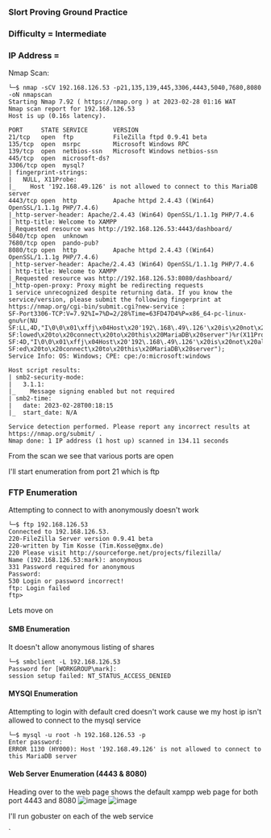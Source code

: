 ### Slort Proving Ground Practice

### Difficulty = Intermediate

### IP Address = 

Nmap Scan:

```
└─$ nmap -sCV 192.168.126.53 -p21,135,139,445,3306,4443,5040,7680,8080 -oN nmapscan
Starting Nmap 7.92 ( https://nmap.org ) at 2023-02-28 01:16 WAT
Nmap scan report for 192.168.126.53
Host is up (0.16s latency).

PORT     STATE SERVICE       VERSION
21/tcp   open  ftp           FileZilla ftpd 0.9.41 beta
135/tcp  open  msrpc         Microsoft Windows RPC
139/tcp  open  netbios-ssn   Microsoft Windows netbios-ssn
445/tcp  open  microsoft-ds?
3306/tcp open  mysql?
| fingerprint-strings: 
|   NULL, X11Probe: 
|_    Host '192.168.49.126' is not allowed to connect to this MariaDB server
4443/tcp open  http          Apache httpd 2.4.43 ((Win64) OpenSSL/1.1.1g PHP/7.4.6)
|_http-server-header: Apache/2.4.43 (Win64) OpenSSL/1.1.1g PHP/7.4.6
| http-title: Welcome to XAMPP
|_Requested resource was http://192.168.126.53:4443/dashboard/
5040/tcp open  unknown
7680/tcp open  pando-pub?
8080/tcp open  http          Apache httpd 2.4.43 ((Win64) OpenSSL/1.1.1g PHP/7.4.6)
|_http-server-header: Apache/2.4.43 (Win64) OpenSSL/1.1.1g PHP/7.4.6
| http-title: Welcome to XAMPP
|_Requested resource was http://192.168.126.53:8080/dashboard/
|_http-open-proxy: Proxy might be redirecting requests
1 service unrecognized despite returning data. If you know the service/version, please submit the following fingerprint at https://nmap.org/cgi-bin/submit.cgi?new-service :                                    
SF-Port3306-TCP:V=7.92%I=7%D=2/28%Time=63FD47D4%P=x86_64-pc-linux-gnu%r(NU                              
SF:LL,4D,"I\0\0\x01\xffj\x04Host\x20'192\.168\.49\.126'\x20is\x20not\x20al                              
SF:lowed\x20to\x20connect\x20to\x20this\x20MariaDB\x20server")%r(X11Probe,                              
SF:4D,"I\0\0\x01\xffj\x04Host\x20'192\.168\.49\.126'\x20is\x20not\x20allow                              
SF:ed\x20to\x20connect\x20to\x20this\x20MariaDB\x20server");                                            
Service Info: OS: Windows; CPE: cpe:/o:microsoft:windows                                                
                                                                                                        
Host script results:                                                                                    
| smb2-security-mode:                                                                                   
|   3.1.1:                                                                                              
|_    Message signing enabled but not required                                                          
| smb2-time:                                                                                            
|   date: 2023-02-28T00:18:15                                                                           
|_  start_date: N/A                                                                                     
                                                                                                        
Service detection performed. Please report any incorrect results at https://nmap.org/submit/ .          
Nmap done: 1 IP address (1 host up) scanned in 134.11 seconds  
```

From the scan we see that various ports are open

I'll start enumeration from port 21 which is ftp

### FTP Enumeration

Attempting to connect to with anonymously doesn't work

```
└─$ ftp 192.168.126.53
Connected to 192.168.126.53.
220-FileZilla Server version 0.9.41 beta
220-written by Tim Kosse (Tim.Kosse@gmx.de)
220 Please visit http://sourceforge.net/projects/filezilla/
Name (192.168.126.53:mark): anonymous
331 Password required for anonymous
Password: 
530 Login or password incorrect!
ftp: Login failed
ftp> 
```

Lets move on 

#### SMB Enumeration

It doesn't allow anonymous listing of shares

```
└─$ smbclient -L 192.168.126.53 
Password for [WORKGROUP\mark]:
session setup failed: NT_STATUS_ACCESS_DENIED
```

#### MYSQl Enumeration

Attempting to login with default cred doesn't work cause we my host ip isn't allowed to connect to the mysql service  

```
└─$ mysql -u root -h 192.168.126.53 -p
Enter password: 
ERROR 1130 (HY000): Host '192.168.49.126' is not allowed to connect to this MariaDB server

```

#### Web Server Enumeration (4443 & 8080)

Heading over to the web page shows the default xampp web page for both port 4443 and 8080
![image](https://user-images.githubusercontent.com/113513376/221719866-ef9aef43-19bb-427e-8340-effa4ffe49e3.png)
![image](https://user-images.githubusercontent.com/113513376/221719802-22fefa7b-32b5-4bad-a6fd-5d87aaf542df.png)

I'll run gobuster on each of the web service 

`


